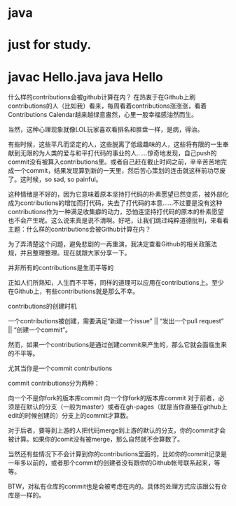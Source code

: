 # java
just for study.
==================
javac Hello.java
java Hello
=================
什么样的contributions会被github计算在内？
在热衷于在Github上刷contributions的人（比如我）看来，每周看着contributions涨涨涨，看着Contributions Calendar越来越绿意盎然，心里一股幸福感油然而生。

当然，这种心理现象就像LOL玩家喜欢看排名和胜盘一样，是病，得治。

有些时候，这些平凡而坚定的人，这些脱离了低级趣味的人，这些将有限的一生奉献到无限的为人类的爱与和平打代码的事业的人……惊奇地发现，自己push的commit没有被算入contributions里。或者自己赶在截止时间之前，辛辛苦苦地完成一个commit，结果发现算到新的一天里，然后苦心策划的连击就这样前功尽废了。这时候，so sad, so painful。

这种情绪是不好的，因为它意味着原本坚持打代码的朴素愿望已然变质，被外部化成为contributions的增加而打代码，失去了打代码的本意……不过要是没有这种contributions作为一种满足收集癖的动力，恐怕连坚持打代码的原本的朴素愿望也不会产生呢。这么说来真是说不清啊。好吧，让我们跳过纯粹道德批判，来看看主题：什么样的contributions会被Github计算在内？

为了弄清楚这个问题，避免悲剧的一再重演，我决定查看Github的相关政策法规，并且整理整理。现在就跟大家分享一下。

并非所有的contributions是生而平等的

正如人们所熟知，人生而不平等，同样的道理可以应用在contributions上。至少在Github上，有些contributions就是那么不幸。

contributions的创建时机

一个contributions被创建，需要满足“新建一个issue” || “发出一个pull request” || “创建一个commit”。

然而，如果一个contributions是通过创建commit来产生的，那么它就会面临生来的不平等。

尤其当你是一个commit contributions

commit contributions分为两种：

向一个不是你fork的版本库commit
向一个你fork的版本库commit
对于前者，必须是在默认的分支（一般为master）或者在gh-pages（就是当你直接在github上edit的时候创建的）分支上的commit才算数。

对于后者，要等到上游的人把代码merge到上游的默认的分支，你的commit才会被计算。如果你的comit没有被merge，那么自然就不会算数了。

当然还有些情况下不会计算到你的contributions里面的，比如你的commit记录是一年多以前的，或者那个commit的创建者没有跟你的Github帐号联系起来，等等。

BTW，对私有仓库的commit也是会被考虑在内的。具体的处理方式应该跟公有仓库是一样的。
